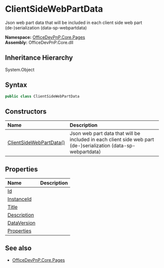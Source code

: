 # ClientSideWebPartData
Json web part data that will be included in each client side web part (de-)serialization (data-sp-webpartdata)  

**Namespace:** [OfficeDevPnP.Core.Pages](OfficeDevPnP.Core.Pages.md)  
**Assembly:** OfficeDevPnP.Core.dll  
## Inheritance Hierarchy
System.Object  

## Syntax
```C#
public class ClientSideWebPartData
```
## Constructors
|**Name**|**Description**|
|:-----|:-----|
| [ClientSideWebPartData()](OfficeDevPnP.Core.Pages.ClientSideWebPartData.ctor1.md) |  Json web part data that will be included in each client side web part (de-)serialization (data-sp-webpartdata) 
## Properties
|**Name**|**Description**|
|:-----|:-----|
| [Id](OfficeDevPnP.Core.Pages.ClientSideWebPartData.Id.md) | 
| [InstanceId](OfficeDevPnP.Core.Pages.ClientSideWebPartData.InstanceId.md) | 
| [Title](OfficeDevPnP.Core.Pages.ClientSideWebPartData.Title.md) | 
| [Description](OfficeDevPnP.Core.Pages.ClientSideWebPartData.Description.md) | 
| [DataVersion](OfficeDevPnP.Core.Pages.ClientSideWebPartData.DataVersion.md) | 
| [Properties](OfficeDevPnP.Core.Pages.ClientSideWebPartData.Properties.md) | 
## See also
- [OfficeDevPnP.Core.Pages](OfficeDevPnP.Core.Pages.md)
